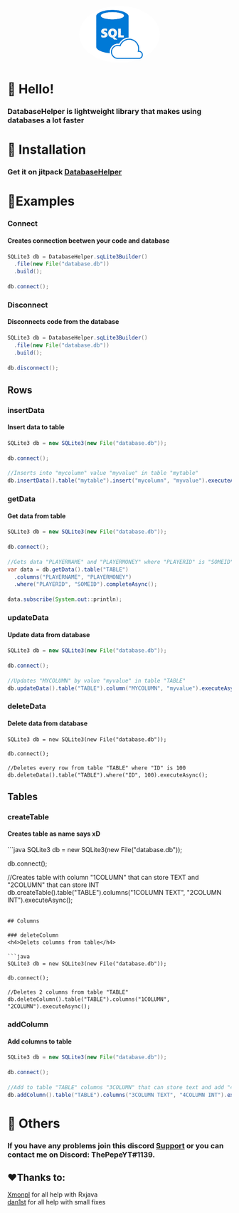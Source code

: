 <div align="center">
    <a href="https://github.com/ThePepeYT/databasehelper/"><img src="images-removebg-preview.png" alt="databaseimg" height="128" style="border-radius: 50%"></a>
    <div>
        <h1><strongDatabaseHelper</strong></h1>
    </div>
</div>


# 👋 Hello!
<h3>DatabaseHelper is lightweight library that makes using databases a lot faster </h3>

# 🔩 Installation
### Get it on jitpack [DatabaseHelper](https://jitpack.io/#ThePepeYT/databasehelper)

# 📙Examples

### Connect
<h4>Creates connection beetwen your code and database</h4>

```java
SQLite3 db = DatabaseHelper.sqLite3Builder()
  .file(new File("database.db"))
  .build();
  
db.connect();
```

### Disconnect
<h4>Disconnects code from the database</h4>

```java
SQLite3 db = DatabaseHelper.sqLite3Builder()
  .file(new File("database.db"))
  .build();

db.disconnect();
```


## Rows

### insertData
<h4>Insert data to table</h4>

```java
SQLite3 db = new SQLite3(new File("database.db"));

db.connect();

//Inserts into "mycolumn" value "myvalue" in table "mytable"
db.insertData().table("mytable").insert("mycolumn", "myvalue").executeAsync();
```
### getData
<h4>Get data from table</h4>

```java
SQLite3 db = new SQLite3(new File("database.db"));

db.connect();

//Gets data "PLAYERNAME" and "PLAYERMONEY" where "PLAYERID" is "SOMEID" and print list of it
var data = db.getData().table("TABLE")
  .columns("PLAYERNAME", "PLAYERMONEY")
  .where("PLAYERID", "SOMEID").completeAsync();

data.subscribe(System.out::println);
```

### updateData
<h4>Update data from database</h4>

```java
SQLite3 db = new SQLite3(new File("database.db"));

db.connect();

//Updates "MYCOLUMN" by value "myvalue" in table "TABLE"
db.updateData().table("TABLE").column("MYCOLUMN", "myvalue").executeAsync();
```

### deleteData
<h4>Delete data from database</h4>

```
SQLite3 db = new SQLite3(new File("database.db"));

db.connect();
        
//Deletes every row from table "TABLE" where "ID" is 100
db.deleteData().table("TABLE").where("ID", 100).executeAsync();
```

## Tables

### createTable
<h4>Creates table as name says xD</h4>
```java
SQLite3 db = new SQLite3(new File("database.db"));

db.connect();
        
//Creates table with column "1COLUMN" that can store TEXT and "2COLUMN" that can store INT
db.createTable().table("TABLE").columns("1COLUMN TEXT", "2COLUMN INT").executeAsync();
```

## Columns

### deleteColumn
<h4>Delets columns from table</h4>

```java
SQLite3 db = new SQLite3(new File("database.db"));

db.connect();

//Deletes 2 columns from table "TABLE"
db.deleteColumn().table("TABLE").columns("1COLUMN", "2COLUMN").executeAsync();
```
### addColumn
<h4>Add columns to table</h4>

```java
SQLite3 db = new SQLite3(new File("database.db"));

db.connect();

//Add to table "TABLE" columns "3COLUMN" that can store text and add "4COLUMN" that can store 
db.addColumn().table("TABLE").columns("3COLUMN TEXT", "4COLUMN INT").executeAsync();
```

# 🚀 Others
### If you have any problems join this discord [Support](https://discord.gg/A4XZFze8WU) or you can contact me on Discord: ThePepeYT#1139.


## ❤️Thanks to:
[Xmonpl](https://github.com/xmonpl) for all help with Rxjava
<br>
[dan1st](https://github.com/danthe1st) for all help with small fixes</h4>
